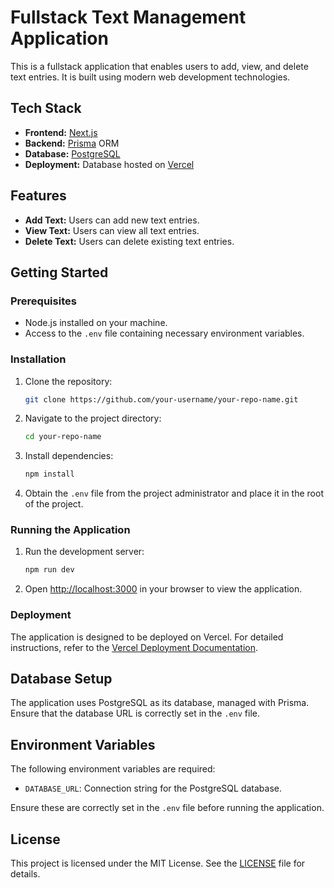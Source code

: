 # Fullstack Text Management Application

This is a fullstack application that enables users to add, view, and delete text entries. It is built using modern web development technologies.

## Tech Stack

- **Frontend:** [Next.js](https://nextjs.org/)
- **Backend:** [Prisma](https://www.prisma.io/) ORM
- **Database:** [PostgreSQL](https://www.postgresql.org/)
- **Deployment:** Database hosted on [Vercel](https://vercel.com/)

## Features

- **Add Text:** Users can add new text entries.
- **View Text:** Users can view all text entries.
- **Delete Text:** Users can delete existing text entries.

## Getting Started

### Prerequisites

- Node.js installed on your machine.
- Access to the `.env` file containing necessary environment variables.

### Installation

1. Clone the repository:
   ```bash
   git clone https://github.com/your-username/your-repo-name.git
   ```

2. Navigate to the project directory:
   ```bash
   cd your-repo-name
   ```

3. Install dependencies:
   ```bash
   npm install
   ```

4. Obtain the `.env` file from the project administrator and place it in the root of the project.

### Running the Application

1. Run the development server:
   ```bash
   npm run dev
   ```

2. Open [http://localhost:3000](http://localhost:3000) in your browser to view the application.

### Deployment

The application is designed to be deployed on Vercel. For detailed instructions, refer to the [Vercel Deployment Documentation](https://vercel.com/docs).

## Database Setup

The application uses PostgreSQL as its database, managed with Prisma. Ensure that the database URL is correctly set in the `.env` file.

## Environment Variables

The following environment variables are required:

- `DATABASE_URL`: Connection string for the PostgreSQL database.

Ensure these are correctly set in the `.env` file before running the application.

## License

This project is licensed under the MIT License. See the [LICENSE](LICENSE) file for details.
